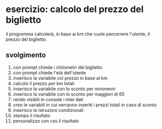 esercizio: calcolo del prezzo del biglietto
===
il programma calcolerà, in base ai km che vuole percorrere l'utente, il prezzo del biglietto.
## svolgimento

1. con prompt chiede i chilometri del biglietto
2. con prompt chiede l'età dell'utente
3. inserisco la variabile col prezzo in base al km
4. calcolo il prezzo per km totali
5. inserisco la variabile con lo sconto per minorenni
6. inserisco la variabile con lo sconto per maggiori di 65
7. rendo visibili in console i miei dati 
8. creo le variabili in cui verranno inseriti i prezzi totali in caso di sconto
9. inserisco le istruzioni condizionali
10. stampo il risultato
11. personalizzo con css il risultato
